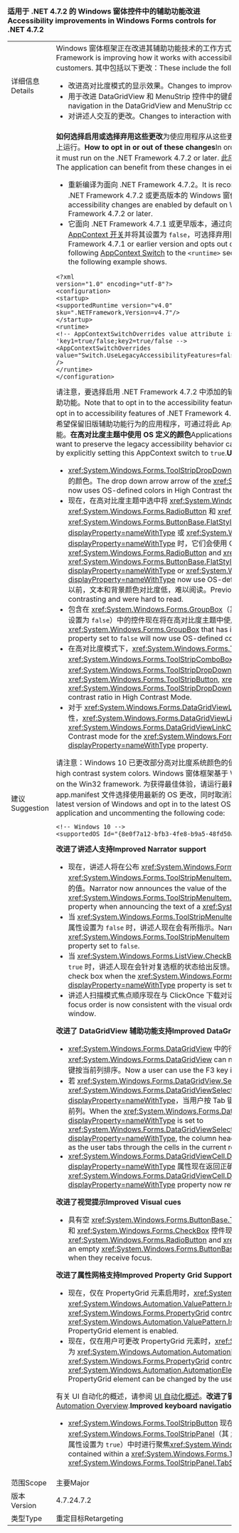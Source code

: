 ### <a name="accessibility-improvements-in-windows-forms-controls-for-net-472"></a><span data-ttu-id="d6630-101">适用于 .NET 4.7.2 的 Windows 窗体控件中的辅助功能改进</span><span class="sxs-lookup"><span data-stu-id="d6630-101">Accessibility improvements in Windows Forms controls for .NET 4.7.2</span></span>

|   |   |
|---|---|
|<span data-ttu-id="d6630-102">详细信息</span><span class="sxs-lookup"><span data-stu-id="d6630-102">Details</span></span>|<span data-ttu-id="d6630-103">Windows 窗体框架正在改进其辅助功能技术的工作方式，以更好地支持 Windows 窗体客户。</span><span class="sxs-lookup"><span data-stu-id="d6630-103">Windows Forms Framework is improving how it works with accessibility technologies to better support Windows Forms customers.</span></span> <span data-ttu-id="d6630-104">其中包括以下更改：</span><span class="sxs-lookup"><span data-stu-id="d6630-104">These include the following changes:</span></span><ul><li><span data-ttu-id="d6630-105">改进高对比度模式的显示效果。</span><span class="sxs-lookup"><span data-stu-id="d6630-105">Changes to improve display during High Contrast mode.</span></span></li><li><span data-ttu-id="d6630-106">用于改进 DataGridView 和 MenuStrip 控件中的键盘导航的更改。</span><span class="sxs-lookup"><span data-stu-id="d6630-106">Changes to improve the keyboard navigation in the DataGridView and MenuStrip controls.</span></span></li><li><span data-ttu-id="d6630-107">对讲述人交互的更改。</span><span class="sxs-lookup"><span data-stu-id="d6630-107">Changes to interaction with Narrator.</span></span></li></ul>|
|<span data-ttu-id="d6630-108">建议</span><span class="sxs-lookup"><span data-stu-id="d6630-108">Suggestion</span></span>|<span data-ttu-id="d6630-109"><strong>如何选择启用或选择弃用这些更改</strong>为使应用程序从这些更改获益，它必须在 .NET Framework 4.7.2 或更高版本上运行。</span><span class="sxs-lookup"><span data-stu-id="d6630-109"><strong>How to opt in or out of these changes</strong>In order for the application to benefit from these changes, it must run on the .NET Framework 4.7.2 or later.</span></span> <span data-ttu-id="d6630-110">此应用程序可通过以下任何一种方式从这些更改中获益：</span><span class="sxs-lookup"><span data-stu-id="d6630-110">The application can benefit from these changes in either of the following ways:</span></span><ul><li><span data-ttu-id="d6630-111">重新编译为面向 .NET Framework 4.7.2。</span><span class="sxs-lookup"><span data-stu-id="d6630-111">It is recompiled to target the .NET Framework 4.7.2.</span></span> <span data-ttu-id="d6630-112">对于面向 .NET Framework 4.7.2 或更高版本的 Windows 窗体 应用程序，这些辅助功能更改将默认启用。</span><span class="sxs-lookup"><span data-stu-id="d6630-112">These accessibility changes are enabled by default on Windows Forms applications that target the .NET Framework 4.7.2 or later.</span></span></li><li><span data-ttu-id="d6630-113">它面向 .NET Framework 4.7.1 或更早版本，通过向 app config 文件的 <code>&lt;runtime&gt;</code> 部分添加以下 [AppContext 开关](https://docs.microsoft.com/dotnet/framework/configure-apps/file-schema/runtime/appcontextswitchoverrides-element)并将其设置为 <code>false</code>，可选择弃用旧版辅助功能行为，如下例所示。</span><span class="sxs-lookup"><span data-stu-id="d6630-113">It targets the .NET Framework 4.7.1 or earlier version and opts out of the legacy accessibility behaviors by adding the following [AppContext Switch](https://docs.microsoft.com/dotnet/framework/configure-apps/file-schema/runtime/appcontextswitchoverrides-element) to the <code>&lt;runtime&gt;</code> section of the app config file and setting it to <code>false</code>, as the following example shows.</span></span></li></ul><pre><code class="lang-xml">&lt;?xml version=&quot;1.0&quot; encoding=&quot;utf-8&quot;?&gt;&#13;&#10;&lt;configuration&gt;&#13;&#10;&lt;startup&gt;&#13;&#10;&lt;supportedRuntime version=&quot;v4.0&quot; sku=&quot;.NETFramework,Version=v4.7&quot;/&gt;&#13;&#10;&lt;/startup&gt;&#13;&#10;&lt;runtime&gt;&#13;&#10;&lt;!-- AppContextSwitchOverrides value attribute is in the form of &#39;key1=true/false;key2=true/false  --&gt;&#13;&#10;&lt;AppContextSwitchOverrides value=&quot;Switch.UseLegacyAccessibilityFeatures=false;Switch.UseLegacyAccessibilityFeatures.2=false&quot; /&gt;&#13;&#10;&lt;/runtime&gt;&#13;&#10;&lt;/configuration&gt;&#13;&#10;</code></pre><span data-ttu-id="d6630-114">请注意，要选择启用 .NET Framework 4.7.2 中添加的辅助功能，还必须选择启用 .NET Framework 4.7.1 的辅助功能。</span><span class="sxs-lookup"><span data-stu-id="d6630-114">Note that to opt in to the accessibility features added in .NET Framework 4.7.2, you must also opt in to accessibility features of .NET Framework 4.7.1 as well.</span></span> <span data-ttu-id="d6630-115">面向 .NET Framework 4.7.2 或更高版本并希望保留旧版辅助功能行为的应用程序，可通过将此 AppContext 开关显式设置为 <code>true</code> 来选择启用旧版辅助功能。<strong>在高对比度主题中使用 OS 定义的颜色</strong></span><span class="sxs-lookup"><span data-stu-id="d6630-115">Applications that target the .NET Framework 4.7.2 or later and want to preserve the legacy accessibility behavior can opt in to the use of legacy accessibility features by explicitly setting this AppContext switch to <code>true</code>.<strong>Use of OS-defined colors in High Contrast themes</strong></span></span><ul><li><span data-ttu-id="d6630-116"><xref:System.Windows.Forms.ToolStripDropDownButton> 的下拉箭头现在在高对比度主题中使用 OS 定义的颜色。</span><span class="sxs-lookup"><span data-stu-id="d6630-116">The drop down arrow arrow of the <xref:System.Windows.Forms.ToolStripDropDownButton> now uses OS-defined colors in High Contrast theme.</span></span></li><li><span data-ttu-id="d6630-117">现在，在高对比度主题中选中将 <xref:System.Windows.Forms.Button>、<xref:System.Windows.Forms.RadioButton> 和 <xref:System.Windows.Forms.CheckBox> 控件的 <xref:System.Windows.Forms.ButtonBase.FlatStyle> 设置为 <xref:System.Windows.Forms.FlatStyle.Flat?displayProperty=nameWithType> 或 <xref:System.Windows.Forms.FlatStyle.Popup?displayProperty=nameWithType> 时，它们会使用 OS 定义的颜色。</span><span class="sxs-lookup"><span data-stu-id="d6630-117"><xref:System.Windows.Forms.Button>, <xref:System.Windows.Forms.RadioButton> and <xref:System.Windows.Forms.CheckBox> controls with <xref:System.Windows.Forms.ButtonBase.FlatStyle> set to <xref:System.Windows.Forms.FlatStyle.Flat?displayProperty=nameWithType> or <xref:System.Windows.Forms.FlatStyle.Popup?displayProperty=nameWithType> now use OS-defined colors in High Contrast theme when selected.</span></span> <span data-ttu-id="d6630-118">以前，文本和背景颜色对比度低，难以阅读。</span><span class="sxs-lookup"><span data-stu-id="d6630-118">Previously, text and background colors were not contrasting and were hard to read.</span></span></li><li><span data-ttu-id="d6630-119">包含在 <xref:System.Windows.Forms.GroupBox>（其 <xref:System.Windows.Forms.Control.Enabled> 属性设置为 <code>false</code>）中的控件现在将在高对比度主题中使用 OS 定义的颜色。</span><span class="sxs-lookup"><span data-stu-id="d6630-119">Controls contained within a <xref:System.Windows.Forms.GroupBox> that has its <xref:System.Windows.Forms.Control.Enabled> property set to <code>false</code> will now use OS-defined colors in High Contrast theme.</span></span></li><li><span data-ttu-id="d6630-120">在高对比度模式下，<xref:System.Windows.Forms.ToolStripButton>、<xref:System.Windows.Forms.ToolStripComboBox> 和 <xref:System.Windows.Forms.ToolStripDropDownButton> 控件的亮度对比度提高。</span><span class="sxs-lookup"><span data-stu-id="d6630-120">The <xref:System.Windows.Forms.ToolStripButton>, <xref:System.Windows.Forms.ToolStripComboBox>, and <xref:System.Windows.Forms.ToolStripDropDownButton> controls have an increased luminosity contrast ratio in High Contrast Mode.</span></span></li><li><span data-ttu-id="d6630-121">对于 <xref:System.Windows.Forms.DataGridViewLinkCell.LinkColor?displayProperty=nameWithType> 属性，<xref:System.Windows.Forms.DataGridViewLinkCell> 将默认使用高对比模式下 OS 定义的颜色。</span><span class="sxs-lookup"><span data-stu-id="d6630-121"><xref:System.Windows.Forms.DataGridViewLinkCell> will by default use OS-defined colors in High Contrast mode for the <xref:System.Windows.Forms.DataGridViewLinkCell.LinkColor?displayProperty=nameWithType> property.</span></span></li></ul><span data-ttu-id="d6630-122">请注意：Windows 10 已更改部分高对比度系统颜色的值。</span><span class="sxs-lookup"><span data-stu-id="d6630-122">NOTE: Windows 10 has changed values for some high contrast system colors.</span></span> <span data-ttu-id="d6630-123">Windows 窗体框架基于 Win32 框架。</span><span class="sxs-lookup"><span data-stu-id="d6630-123">Windows Forms Framework is based on the Win32 framework.</span></span> <span data-ttu-id="d6630-124">为获得最佳体验，请运行最新版本的 Windows，并通过在测试应用程序中添加 app.manifest 文件选择使用最新的 OS 更改，同时取消注释以下代码：</span><span class="sxs-lookup"><span data-stu-id="d6630-124">For the best experience, run on the latest version of Windows and opt in to the latest OS changes by adding an app.manifest file in a test application and uncommenting the following code:</span></span><pre><code>&lt;!-- Windows 10 --&gt;&#13;&#10;&lt;supportedOS Id=&quot;{8e0f7a12-bfb3-4fe8-b9a5-48fd50a15a9a}&quot; /&gt;&#13;&#10;</code></pre><span data-ttu-id="d6630-125"><strong>改进了讲述人支持</strong></span><span class="sxs-lookup"><span data-stu-id="d6630-125"><strong>Improved Narrator support</strong></span></span><ul><li><span data-ttu-id="d6630-126">现在，讲述人将在公布 <xref:System.Windows.Forms.ToolStripMenuItem> 的文本时公布 <xref:System.Windows.Forms.ToolStripMenuItem.ShortcutKeys?displayProperty=nameWithType> 属性的值。</span><span class="sxs-lookup"><span data-stu-id="d6630-126">Narrator now announces the value of the <xref:System.Windows.Forms.ToolStripMenuItem.ShortcutKeys?displayProperty=nameWithType> property when announcing the text of a <xref:System.Windows.Forms.ToolStripMenuItem>.</span></span></li><li><span data-ttu-id="d6630-127">当 <xref:System.Windows.Forms.ToolStripMenuItem> 的 <xref:System.Windows.Forms.Control.Enabled> 属性设置为 <code>false</code> 时，讲述人现在会有所指示。</span><span class="sxs-lookup"><span data-stu-id="d6630-127">Narrator now indicates when a <xref:System.Windows.Forms.ToolStripMenuItem> has its <xref:System.Windows.Forms.Control.Enabled> property set to <code>false</code>.</span></span></li><li><span data-ttu-id="d6630-128">当 <xref:System.Windows.Forms.ListView.CheckBoxes?displayProperty=nameWithType> 属性设置为 <code>true</code> 时，讲述人现在会针对复选框的状态给出反馈。</span><span class="sxs-lookup"><span data-stu-id="d6630-128">Narrator now gives feedback on the state of a check box when the <xref:System.Windows.Forms.ListView.CheckBoxes?displayProperty=nameWithType> property is set to <code>true</code>.</span></span></li><li><span data-ttu-id="d6630-129">讲述人扫描模式焦点顺序现在与 ClickOnce 下载对话框窗口中控件的视觉顺序一致。</span><span class="sxs-lookup"><span data-stu-id="d6630-129">Narrator Scan Mode focus order is now consistent with the visual order of the controls on the ClickOnce download dialog window.</span></span></li></ul><span data-ttu-id="d6630-130"><strong>改进了 DataGridView 辅助功能支持</strong></span><span class="sxs-lookup"><span data-stu-id="d6630-130"><strong>Improved DataGridView Accessibility support</strong></span></span><ul><li><span data-ttu-id="d6630-131"><xref:System.Windows.Forms.DataGridView> 中的行现在可使用键盘进行排序。</span><span class="sxs-lookup"><span data-stu-id="d6630-131">Rows in a <xref:System.Windows.Forms.DataGridView> can now be sorted using the keyboard.</span></span> <span data-ttu-id="d6630-132">现在用户可使用 F3 键按当前列排序。</span><span class="sxs-lookup"><span data-stu-id="d6630-132">Now a user can use the F3 key in order to sort by the current column.</span></span></li><li><span data-ttu-id="d6630-133">若 <xref:System.Windows.Forms.DataGridView.SelectionMode?displayProperty=nameWithType> 设置为 <xref:System.Windows.Forms.DataGridViewSelectionMode.FullRowSelect?displayProperty=nameWithType>，当用户按 Tab 键遍历当前行中的单元格时，列标题将更改颜色来指示当前列。</span><span class="sxs-lookup"><span data-stu-id="d6630-133">When the <xref:System.Windows.Forms.DataGridView.SelectionMode?displayProperty=nameWithType> is set to <xref:System.Windows.Forms.DataGridViewSelectionMode.FullRowSelect?displayProperty=nameWithType>, the column header will change color to indicate the current column as the user tabs through the cells in the current row.</span></span></li><li><span data-ttu-id="d6630-134"><xref:System.Windows.Forms.DataGridViewCell.DataGridViewCellAccessibleObject.Parent?displayProperty=nameWithType> 属性现在返回正确的父控件。</span><span class="sxs-lookup"><span data-stu-id="d6630-134">The <xref:System.Windows.Forms.DataGridViewCell.DataGridViewCellAccessibleObject.Parent?displayProperty=nameWithType> property now returns the correct parent control.</span></span></li></ul><span data-ttu-id="d6630-135"><strong>改进了视觉提示</strong></span><span class="sxs-lookup"><span data-stu-id="d6630-135"><strong>Improved Visual cues</strong></span></span><ul><li><span data-ttu-id="d6630-136">具有空 <xref:System.Windows.Forms.ButtonBase.Text> 属性的 <xref:System.Windows.Forms.RadioButton> 和 <xref:System.Windows.Forms.CheckBox> 控件现在将在接收到焦点时显示焦点指示器。</span><span class="sxs-lookup"><span data-stu-id="d6630-136">The <xref:System.Windows.Forms.RadioButton> and <xref:System.Windows.Forms.CheckBox> controls with an empty <xref:System.Windows.Forms.ButtonBase.Text> property will now display a focus indicator when they receive focus.</span></span></li></ul><span data-ttu-id="d6630-137"><strong>改进了属性网格支持</strong></span><span class="sxs-lookup"><span data-stu-id="d6630-137"><strong>Improved Property Grid Support</strong></span></span><ul><li><span data-ttu-id="d6630-138">现在，仅在 PropertyGrid 元素启用时，<xref:System.Windows.Forms.PropertyGrid> 控件子元素才会为 <xref:System.Windows.Automation.ValuePattern.IsReadOnlyProperty> 属性返回 <code>true</code>。</span><span class="sxs-lookup"><span data-stu-id="d6630-138">The <xref:System.Windows.Forms.PropertyGrid> control child elements now return a <code>true</code> for the  <xref:System.Windows.Automation.ValuePattern.IsReadOnlyProperty> property only when a PropertyGrid element is enabled.</span></span></li><li><span data-ttu-id="d6630-139">现在，仅在用户可更改 PropertyGrid 元素时，<xref:System.Windows.Forms.PropertyGrid> 控件子元素才会为 <xref:System.Windows.Automation.AutomationElement.IsEnabledProperty> 属性返回 <code>false</code>。</span><span class="sxs-lookup"><span data-stu-id="d6630-139">The <xref:System.Windows.Forms.PropertyGrid> control child elements now return a <code>false</code> for the <xref:System.Windows.Automation.AutomationElement.IsEnabledProperty> property only when a PropertyGrid element can be changed by the user.</span></span></li></ul><span data-ttu-id="d6630-140">有关 UI 自动化的概述，请参阅 [UI 自动化概述](https://docs.microsoft.com/dotnet/framework/ui-automation/ui-automation-overview)。<strong>改进了键盘导航</strong></span><span class="sxs-lookup"><span data-stu-id="d6630-140">For an overview of UI automation, see the [UI Automation Overview](https://docs.microsoft.com/dotnet/framework/ui-automation/ui-automation-overview).<strong>Improved keyboard navigation</strong></span></span><ul><li><span data-ttu-id="d6630-141"><xref:System.Windows.Forms.ToolStripButton> 现在允许在焦点包含在 <xref:System.Windows.Forms.ToolStripPanel>（其 <xref:System.Windows.Forms.ToolStripPanel.TabStop> 属性设置为 <code>true</code>）中时进行聚焦</span><span class="sxs-lookup"><span data-stu-id="d6630-141"><xref:System.Windows.Forms.ToolStripButton> now allows focus when contained within a <xref:System.Windows.Forms.ToolStripPanel> that has the <xref:System.Windows.Forms.ToolStripPanel.TabStop> property set to <code>true</code></span></span></li></ul>|
|<span data-ttu-id="d6630-142">范围</span><span class="sxs-lookup"><span data-stu-id="d6630-142">Scope</span></span>|<span data-ttu-id="d6630-143">主要</span><span class="sxs-lookup"><span data-stu-id="d6630-143">Major</span></span>|
|<span data-ttu-id="d6630-144">版本</span><span class="sxs-lookup"><span data-stu-id="d6630-144">Version</span></span>|<span data-ttu-id="d6630-145">4.7.2</span><span class="sxs-lookup"><span data-stu-id="d6630-145">4.7.2</span></span>|
|<span data-ttu-id="d6630-146">类型</span><span class="sxs-lookup"><span data-stu-id="d6630-146">Type</span></span>|<span data-ttu-id="d6630-147">重定目标</span><span class="sxs-lookup"><span data-stu-id="d6630-147">Retargeting</span></span>|

